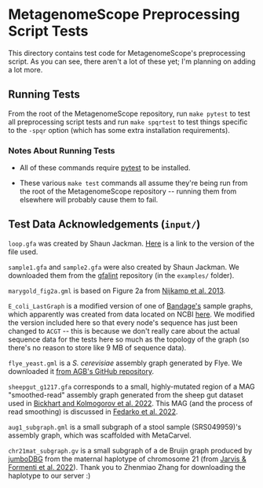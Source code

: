 # MetagenomeScope Preprocessing Script Tests

This directory contains test code for MetagenomeScope's preprocessing script.
As you can see, there aren't a lot of these yet; I'm planning on adding a lot
more.

## Running Tests

From the root of the MetagenomeScope repository, run `make pytest` to test
all preprocessing script tests and run `make spqrtest` to test things specific
to the `-spqr` option (which has some extra installation requirements).

### Notes About Running Tests

* All of these commands require [pytest](https://pytest.org/) to be
  installed.

* These various `make test` commands all assume they're being run from the root of
  the MetagenomeScope repository -- running them from elsewhere will probably cause
  them to fail.

## Test Data Acknowledgements (`input/`)

`loop.gfa` was created by Shaun Jackman.
[Here](https://github.com/sjackman/assembly-graph/blob/fef9fada23ddfb3da04db8221fac1ca8c99bfc66/loop.gfa)
is a link to the version of the file used.

`sample1.gfa` and `sample2.gfa` were also created by Shaun Jackman. We
downloaded them from the [gfalint](https://github.com/sjackman/gfalint) repository
(in the `examples/` folder).

`marygold_fig2a.gml` is based on Figure 2a from
[Nijkamp et al. 2013](https://www.ncbi.nlm.nih.gov/pubmed/24058058).

`E_coli_LastGraph` is a modified version of one of
[Bandage's](http://rrwick.github.io/Bandage/)
sample graphs, which apparently was created from data located on NCBI
[here](https://www.ncbi.nlm.nih.gov/sra?linkname=bioproject_sra_all&from_uid=272917).
We modified the version included here so that every node's sequence has
just been changed to `ACGT` -- this is because we don't really care about the
actual sequence data for the tests here so much as the topology of the graph
(so there's no reason to store like 9 MB of sequence data).

`flye_yeast.gml` is a _S. cerevisiae_ assembly graph generated by Flye. We
downloaded it [from AGB's GitHub repository](https://github.com/almiheenko/AGB/tree/master/test_data/flye_yeast).

`sheepgut_g1217.gfa` corresponds to a small, highly-mutated region of a MAG
"smoothed-read" assembly graph generated from the sheep gut dataset used in
[Bickhart and Kolmogorov et al. 2022](https://www.nature.com/articles/s41587-021-01130-z).
This MAG (and the process of read smoothing) is discussed in
[Fedarko et al. 2022](https://genome.cshlp.org/content/32/11-12/2119).

`aug1_subgraph.gml` is a small subgraph of a stool sample (SRS049959)'s
assembly graph, which was scaffolded with MetaCarvel.

`chr21mat_subgraph.gv` is a small subgraph of a de Bruijn graph produced by
[jumboDBG](https://github.com/AntonBankevich/LJA/) from the maternal haplotype of
chromosome 21 (from
[Jarvis & Formenti et al. 2022](https://www.nature.com/articles/s41586-022-05325-5)).
Thank you to Zhenmiao Zhang for downloading the haplotype to our server :)
